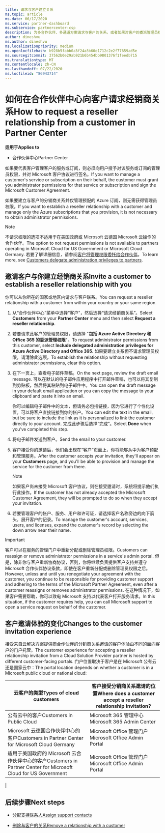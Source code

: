 ```yaml
---
title: 请求与客户建立关系
ms.topic: article
ms.date: 06/17/2020
ms.service: partner-dashboard
ms.subservice: partnercenter-csp
description: 为多合作伙伴、多通道方案请求与客户的关系，或者如果对客户的委派管理员权限需要还原，则为。
author: dineshvu
ms.author: dineshvu
ms.localizationpriority: medium
ms.openlocfilehash: b928b5fabb0a3f24a3b60e1712c2e2f77659ad5e
ms.sourcegitcommit: 37562b0e29ab921b6b454bb9801376f1feedb715
ms.translationtype: MT
ms.contentlocale: zh-CN
ms.lasthandoff: 07/22/2020
ms.locfileid: "86943714"
---
```

# <a name="how-to-request-a-reseller-relationship-from-a-customer-in-partner-center"></a><span data-ttu-id="7198c-103">如何在合作伙伴中心向客户请求经销商关系</span><span class="sxs-lookup"><span data-stu-id="7198c-103">How to request a reseller relationship from a customer in Partner Center</span></span>

<span data-ttu-id="7198c-104">**适用于**</span><span class="sxs-lookup"><span data-stu-id="7198c-104">**Applies to**</span></span>

- <span data-ttu-id="7198c-105">合作伙伴中心</span><span class="sxs-lookup"><span data-stu-id="7198c-105">Partner Center</span></span>

<span data-ttu-id="7198c-106">如果要代表客户管理客户的服务或订阅，则必须向用户授予对该服务或订阅的管理员权限，并对 Microsoft 客户协议进行签名。</span><span class="sxs-lookup"><span data-stu-id="7198c-106">If you want to manage a customer's service or subscription on their behalf, the customer must grant you administrator permissions for that service or subscription and sign the Microsoft Customer Agreement.</span></span>

<span data-ttu-id="7198c-107">如果要建立与客户的分销商关系并仅管理预配的 Azure 订阅，则无需获得管理员权限。</span><span class="sxs-lookup"><span data-stu-id="7198c-107">If you want to establish a reseller relationship with a customer and manage only the Azure subscriptions that you provision, it is not necessary to obtain administrator permissions.</span></span>

>[!NOTE] 
><span data-ttu-id="7198c-108">不请求权限的选项不适用于在美国政府或 Microsoft 云德国 Microsoft 云操作的合作伙伴。</span><span class="sxs-lookup"><span data-stu-id="7198c-108">The option to not request permissions is not available to partners operating in Microsoft Cloud for US Government or Microsoft Cloud Germany.</span></span> <span data-ttu-id="7198c-109">若要了解详细信息，请参阅[客户将管理权限委托给合作伙伴](customers-revoke-admin-privileges.md)。</span><span class="sxs-lookup"><span data-stu-id="7198c-109">To learn more, see [Customers delegate administration privileges to partners](customers-revoke-admin-privileges.md).</span></span>

## <a name="invite-a-customer-to-establish-a-reseller-relationship-with-you"></a><span data-ttu-id="7198c-110">邀请客户与你建立经销商关系</span><span class="sxs-lookup"><span data-stu-id="7198c-110">Invite a customer to establish a reseller relationship with you</span></span>

<span data-ttu-id="7198c-111">你可以从你所在的国家或地区内请求与客户联系。</span><span class="sxs-lookup"><span data-stu-id="7198c-111">You can request a reseller relationship with a customer from within your country or your same region.</span></span>

1. <span data-ttu-id="7198c-112">从“合作伙伴中心”菜单中选择“客户”，然后选择“请求经销商关系”。</span><span class="sxs-lookup"><span data-stu-id="7198c-112">Select **Customers** from your **Partner Center** menu and then select **Request a reseller relationship**.</span></span>

2. <span data-ttu-id="7198c-113">若要请求此客户的管理员权限，请选择 "**包括 Azure Active Directory 和 Office 365 的委派管理权限**"。</span><span class="sxs-lookup"><span data-stu-id="7198c-113">To request administrator permissions from this customer, select **Include delegated administration privileges for Azure Active Directory and Office 365**.</span></span> <span data-ttu-id="7198c-114">如果要建立关系但不请求管理员权限，请清除此选项。</span><span class="sxs-lookup"><span data-stu-id="7198c-114">To establish the relationship without requesting administrator permissions, clear this option.</span></span>

3. <span data-ttu-id="7198c-115">在下一页上，查看电子邮件草稿。</span><span class="sxs-lookup"><span data-stu-id="7198c-115">On the next page, review the draft email message.</span></span> <span data-ttu-id="7198c-116">可以在默认的电子邮件应用程序中打开邮件草稿，也可以将其复制到剪贴板，然后将其粘贴到电子邮件中。</span><span class="sxs-lookup"><span data-stu-id="7198c-116">You can open the draft message in your default email application or you can copy the message to your clipboard and paste it into an email.</span></span>

   <span data-ttu-id="7198c-117">你可以编辑电子邮件中的文本，但请务必包括链接，因为它进行了个性化设置，可以将客户直接链接到你的帐户。</span><span class="sxs-lookup"><span data-stu-id="7198c-117">You can edit the text in the email, but be sure to include the link as it is personalized to link the customer directly to your account.</span></span> <span data-ttu-id="7198c-118">完成此步骤后选择“完成”。</span><span class="sxs-lookup"><span data-stu-id="7198c-118">Select **Done** when you've completed this step.</span></span>

4. <span data-ttu-id="7198c-119">将电子邮件发送到客户。</span><span class="sxs-lookup"><span data-stu-id="7198c-119">Send the email to your customer.</span></span>

5. <span data-ttu-id="7198c-120">客户接受你的邀请后，他们会出现在“客户”页面上，你将能够从中为客户预配和管理服务。</span><span class="sxs-lookup"><span data-stu-id="7198c-120">After the customer accepts your invitation, they'll appear on your **Customers** page, and you'll be able to provision and manage the service for the customer from there.</span></span>

   > [!NOTE]
   > <span data-ttu-id="7198c-121">如果客户尚未接受 Microsoft 客户协议，则在接受邀请时，系统将提示他们执行此操作。</span><span class="sxs-lookup"><span data-stu-id="7198c-121">If the customer has not already accepted the Microsoft Customer Agreement, they will be prompted to do so when they accept your invitation.</span></span> 

6. <span data-ttu-id="7198c-122">若要管理客户的帐户、服务、用户和许可证，请选择客户名称旁边的向下箭头，展开客户的记录。</span><span class="sxs-lookup"><span data-stu-id="7198c-122">To manage the customer's account, services, users, and licenses, expand the customer's record by selecting the down arrow near their name.</span></span>

> [!IMPORTANT]  
> <span data-ttu-id="7198c-123">客户可以在服务的管理门户中重新分配或删除管理员权限。</span><span class="sxs-lookup"><span data-stu-id="7198c-123">Customers can reassign or remove administrator permissions in a service's admin portal.</span></span> <span data-ttu-id="7198c-124">但是，除非你与客户重新协商协议，否则，你将继续负责提供客户支持并遵守 Microsoft 合作伙伴协议条款，即使在客户重新分配或删除管理员权限之后。</span><span class="sxs-lookup"><span data-stu-id="7198c-124">However, unless and until you renegotiate your agreement with the customer, you continue to be responsible for providing customer support and adhering to the terms of the Microsoft Partner Agreement, even after a customer reassigns or removes administrator permissions.</span></span> <span data-ttu-id="7198c-125">在这种情况下，如果客户需要帮助，你可以致电 Microsoft 支持以代表客户打开服务请求。</span><span class="sxs-lookup"><span data-stu-id="7198c-125">In this situation, if the customer requires help, you can call Microsoft support to open a service request on behalf of the customer.</span></span>

## <a name="changes-to-the-customer-invitation-experience"></a><span data-ttu-id="7198c-126">客户邀请体验的变化</span><span class="sxs-lookup"><span data-stu-id="7198c-126">Changes to the customer invitation experience</span></span>

<span data-ttu-id="7198c-127">接受来自云解决方案提供商合作伙伴的分销商关系邀请的客户体验由不同的面向客户的门户托管。</span><span class="sxs-lookup"><span data-stu-id="7198c-127">The customer experience for accepting a reseller relationship invitation from a Cloud Solution Provider partner is hosted by different customer-facing portals.</span></span> <span data-ttu-id="7198c-128">门户位置取决于客户是在 Microsoft 公有云还是国家云中：</span><span class="sxs-lookup"><span data-stu-id="7198c-128">The portal location depends on whether a customer is in a Microsoft public cloud or national cloud:</span></span>

|<span data-ttu-id="7198c-129">云客户的类型</span><span class="sxs-lookup"><span data-stu-id="7198c-129">Types of cloud customers</span></span>  | <span data-ttu-id="7198c-130">客户接受分销商关系邀请的位置</span><span class="sxs-lookup"><span data-stu-id="7198c-130">Where does a customer accept a reseller relationship invitation?</span></span> |
|---------|---------
| <span data-ttu-id="7198c-131">公有云中的客户</span><span class="sxs-lookup"><span data-stu-id="7198c-131">Customers in Public Cloud</span></span> | <span data-ttu-id="7198c-132">Microsoft 365 管理中心</span><span class="sxs-lookup"><span data-stu-id="7198c-132">Microsoft 365 Admin Center</span></span> |
| <span data-ttu-id="7198c-133">Microsoft 云德国合作伙伴中心的客户</span><span class="sxs-lookup"><span data-stu-id="7198c-133">Customers in Partner Center for Microsoft Cloud Germany</span></span> | <span data-ttu-id="7198c-134">Microsoft Office 管理门户</span><span class="sxs-lookup"><span data-stu-id="7198c-134">Microsoft Office Admin Portal</span></span> |
| <span data-ttu-id="7198c-135">适用于美国政府的 Microsoft 云合作伙伴中心的客户</span><span class="sxs-lookup"><span data-stu-id="7198c-135">Customers in Partner Center for Microsoft Cloud for US Government</span></span> | <span data-ttu-id="7198c-136">Microsoft Office 管理门户</span><span class="sxs-lookup"><span data-stu-id="7198c-136">Microsoft Office Admin Portal</span></span> |
|

## <a name="next-steps"></a><span data-ttu-id="7198c-137">后续步骤</span><span class="sxs-lookup"><span data-stu-id="7198c-137">Next steps</span></span>

- [<span data-ttu-id="7198c-138">分配支持联系人</span><span class="sxs-lookup"><span data-stu-id="7198c-138">Assign support contacts</span></span>](assign-support-contacts.md)

- [<span data-ttu-id="7198c-139">删除与客户的关系</span><span class="sxs-lookup"><span data-stu-id="7198c-139">Remove a relationship with a customer</span></span>](remove-a-relationship.md)
